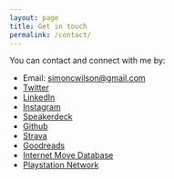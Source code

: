 ```yaml
---
layout: page
title: Get in touch
permalink: /contact/
---
```


You can contact and connect with me by:

* Email: [simoncwilson@gmail.com](mailto:simoncwilson@gmail.com)
* [Twitter](http://www.twitter.com/ErmLikeYeah)
* [LinkedIn](https://uk.linkedin.com/in/siwilson/)
* [Instagram](https://www.instagram.com/idlesi/)
* [Speakerdeck](https://speakerdeck.com/idlesi)
* [Github](https://github.com/ermlikeyeah)
* [Strava](https://www.strava.com/athletes/41247532)
* [Goodreads](https://www.goodreads.com/user/show/4156043-si-wilson)
* [Internet Move Database](https://www.imdb.com/user/ur25681432/ratings)
* [Playstation Network](https://my.playstation.com/profile/idlesi)

